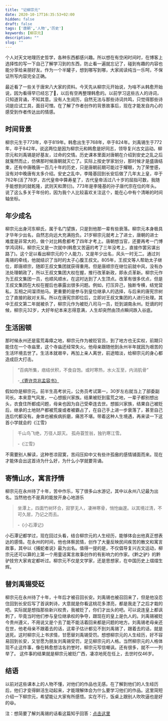 ```yaml
---
title: "记柳宗元"
date: 2020-10-17T16:35:53+02:00
hidden: false
draft: false
tags: ['唐朝','人物','历史']
keywords: [柳宗元]
description: ""
slug: ""
---
```


个人对天文地理历史哲学，各种东西都感兴趣。所以想在有空闲时间时，在博客上选择性的写一下自己了解学习到的东西，防止看一遍就忘记了，碰到有趣的内容也能分享给亲朋好友。作为一个半罐子，想到哪写到哪，大家阅读纯当一乐呵，不保证所写内容完全正确。

最近看了一些关于唐宋八大家的资料。今天先从柳宗元开始说，为啥不从韩愈开始说，因为看得早已经忘了🤣，以后有空再整理韩愈的。以前学习这些古人的诗词，只知道背诵，不知其意。没有人生阅历，自然无法与那些诗词共鸣，只觉得那些诗词是应试工具，面目可憎。在了解了作者创作的背景故事后，现在才能发自内心的感受到作者传达出的情感。

## 时间背景

柳宗元生于773年，卒于819年。韩愈出生于768年，卒于824年。刘禹锡生于772年，卒于842年。说这两位是因为柳宗元和韩愈是好同志，领导复兴古文运动。柳宗元和刘禹锡是好基友，过命的交情。历史课本里面对唐朝在介绍到安史之乱之后就戛然而止，仿佛那时候唐朝就灭亡了。实际上按史学家划分，那时候才是盛唐结束，还有中唐晚唐一百几十年的历史，只是唐朝前期可能过于耀眼，为了荣誉感，没有对中晚唐有太多介绍。安史之乱中，李隆基回到长安后做了几年太上皇，卒于762年(活了78岁，古代皇帝中算寿星了，古代皇帝活过八十岁的屈指可数，我随手能想到的就乾隆，武则天和萧衍)。773年是李隆基的孙子唐代宗在位的年头。说了这么多关于年份的，因为我个人比较喜欢关注这个，能在心中有个清晰的时间轴坐标。

## 年少成名

柳宗元出身河东柳氏，属于名门望族，只是到他那一辈有些衰落。柳宗元本身极具才华年少出名，自然志向远大充满抱负。21岁柳宗元就考上了进士，唐朝的进士难度是非常大的，做个对比韩愈都考了四年才考上。唐朝想当官，还要再考一门博学鸿词科，柳宗元又是一次就中(韩愈又苦逼的考了三年没考上，直接作罢另谋出路了)。这个足以看出柳宗元的个人能力，又是年少出名，风头一时无二。通过刘禹锡的牵线，他就结识了当时的太子心腹王叔文。805年，王叔文等人帮助太子继位，即唐顺宗，随即王叔文集团就获得重用。但是唐顺宗在继位前就中风，没有办法处理朝政了，所以王叔文集团大权在握，推行改革新政，即永贞革新。柳宗元作为王叔文集团一员，也顺风顺水，在这时达到了人生顶点。改革有很多优点，但是王叔文集团在大权在握后也暴露出很多问题。例如，打压异己，独断专横，结党营私，互相之间溜须拍马。更重要的是参与到皇位继承人的选择，与后来的唐宪宗树立了直接的敌对关系。所以在唐宪宗即位后，立即对王叔文集团的人进行处理。其中王叔文第二年就被杀了，柳宗元作为被贬八司马一员，贬到湖南永州。贬谪的时候，柳宗元32岁，大好年纪本来志得意满，人生却突然由顶点瞬间跌入谷底。

## 生活困顿

那时候永州还是蛮荒毒瘴之地，柳宗元作为被贬官员，到了地方也无实权，前期只能住在一个寺庙里，这个寺庙还经常失火。他母亲跟随他到永州半年就因为艰苦的生活环境去世了。生活本就艰辛，再加上亲人离世，前途暗淡，给柳宗元的身心都造成巨大打击。

> “百病所集，痞结伏积，不食自饱。或时寒热，水火互至，内消肌骨”
>
> -[《寄许京兆孟容书》](https://baike.baidu.com/item/寄许京兆孟容书)

假如你是柳宗元。前半生高考状元，公务员考试第一，30岁左右就当上了部委副司长。本来意气风发，一心想振兴家族。结果被贬到蛮荒之地，一辈子都别想出头，衣食住所都成问题，母亲也因为自己受牵连去世。想振兴家族，结果自己被贬后，继承的土地财产都被荒废或者被霸占了，在自己手上进一步衰落了，甚至自己连后代都没有。身体也被疾病折磨，痛苦不堪。带着这种人生境遇，再来读一下这首小学就会的《江雪》

> 千山鸟飞绝，万径人踪灭。
> 孤舟蓑笠翁，独钓寒江雪。
>
> -《江雪》

不需要别人解读，这种苍凉寂寞，苦闷压抑中又有些许孤傲的感情铺面而来。现在才能体会出这首诗为什么好，为什么小学就要背诵。

## 寄情山水，寓言抒情

柳宗元在永州待了十年，苦中作乐，写了很多山水游记，其中以永州八记最为出名。当然他也不是真的能放开身心地游乐

> 坐潭上，四面竹树环合，寂寥无人，凄神寒骨，悄怆幽邃。以其境过清，不可久居，乃记之而去。
>
> -《小石潭记》

小石潭记都学过，现在回过头看，结合柳宗元的人生经历，能够体会出他真正想表达的感情。在永州的时间，他也体察民情，创作了大量反映民间疾苦的散文和寓言故事，其中以《捕蛇者说》最为出名。值得一提的是，不仅倡导复兴古文运动，柳宗元还可以算的上第一个用童话寓言故事创作的有影响力的作家。《黔之驴》的黔驴技穷大家肯定都听过。柳宗元不仅是文学家，还是思想家，在中国历史上熠熠生辉。

## 替刘禹锡受砭

柳宗元在永州待了十年，十年后才被召回长安。刘禹锡也被召回来了，但是他没忍住回到长安后写了首讽刺诗，大意就是你看这桃花多漂亮，都是我走了之后才栽的吧。实际就是想指那些新兴权贵，我被贬了，你们才出头的吧。可以说连皇上都讽刺了，毕竟当时他们参与皇位继承权的争夺，跟现在的皇上是仇人的。刘禹锡被贬今贵州遵义，不用说又是个去了能不能活着回来都是问题的地方。刘禹锡老母亲还在世，他老母亲不跟着去的话，这辈子估计都见不到刘禹锡了，跟着去的话，就是送死。这时柳宗元上书求情，甘愿替刘禹锡受罚。想想柳宗元的人生经历，好不容易回到长安，又甘愿为朋友刘禹锡受罚，足见柳宗元的人格。当然柳宗元的人格体现不止这件事，像在韩愈想沽名钓誉时，柳宗元写信嘲讽。还有很多，就不一一列举了。 这件事的结果就是柳宗元被贬广西，凄凉地死在任上，去世时仅46岁。

## 结语

以前对这些课本上的人物不懂，对他们的作品也无感。在了解到他们的人生经历后，他们才变得鲜活生动起来，才能理解体会为什么要学习他们的作品。这里简短介绍一下柳宗元，希望能让大家有所感悟。实在不行，饭桌上跟别人吹吹逼也是好的😆。

注：想简要了解刘禹锡的话看这篇知乎回答：[点击这里](https://www.zhihu.com/question/30635699/answer/558488795)

